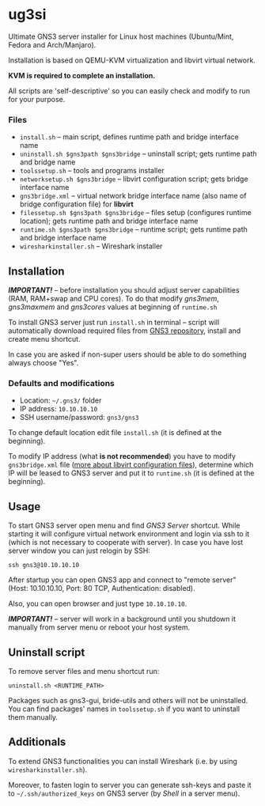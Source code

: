 # ug3si
Ultimate GNS3 server installer for Linux host machines (Ubuntu/Mint, Fedora and Arch/Manjaro).

Installation is based on QEMU-KVM virtualization and libvirt virtual network.

**KVM is required to complete an installation.**

All scripts are 'self-descriptive' so you can easily check and modify to run for your purpose.

### Files
* `install.sh` – main script, defines runtime path and bridge interface name
* `uninstall.sh $gns3path $gns3bridge` – uninstall script; gets runtime path and bridge name
* `toolssetup.sh` – tools and programs installer
* `networksetup.sh $gns3bridge` – libvirt configuration script; gets bridge interface name
* `gns3bridge.xml` – virtual network bridge interface name (also name of bridge configuration file) for **libvirt**
* `filessetup.sh $gns3path $gns3bridge` – files setup (configures runtime location); gets runtime path and bridge interface name
* `runtime.sh $gns3path $gns3bridge` – runtime script; gets runtime path and bridge interface name
* `wiresharkinstaller.sh` – Wireshark installer

## Installation

***IMPORTANT!*** – before installation you should adjust server capabilities (RAM, RAM+swap and CPU cores). To do that modify *gns3mem*, *gns3maxmem* and *gns3cores* values at beginning of `runtime.sh` 

To install GNS3 server just run `install.sh` in terminal – script will automatically download required files from [GNS3 repository](https://github.com/GNS3/gns3-gui/releases), install and create menu shortcut.

In case you are asked if non-super users should be able to do something always choose "Yes".

### Defaults and modifications
* Location: `~/.gns3/` folder
* IP address: `10.10.10.10`
* SSH username/password: `gns3/gns3`

To change default location edit file `install.sh` (it is defined at the beginning).

To modify IP address (what **is not recommended**) you have to modify `gns3bridge.xml` file ([more about libvirt configuration files](https://libvirt.org/formatdomain.html)), determine which IP will be leased to GNS3 server and put it to `runtime.sh` (it is defined at the beginning).

## Usage
To start GNS3 server open menu and find *GNS3 Server* shortcut. While starting it will configure virtual network environment and login via ssh to it (which is not necessary to cooperate with server).
In case you have lost server window you can just relogin by SSH:
```
ssh gns3@10.10.10.10
```

After startup you can open GNS3 app and connect to "remote server" (Host: 10.10.10.10, Port: 80 TCP, Authentication: disabled).

Also, you can open browser and just type `10.10.10.10`.

***IMPORTANT!*** – server will work in a background until you shutdown it manually from server menu or reboot your host system.

## Uninstall script
To remove server files and menu shortcut run:
```
uninstall.sh <RUNTIME_PATH>
```

Packages such as gns3-gui, bride-utils and others will not be uninstalled. You can find packages' names in `toolssetup.sh` if you want to uninstall them manually.

## Additionals
To extend GNS3 functionalities you can install Wireshark (i.e. by using `wiresharkinstaller.sh`).

Moreover, to fasten login to server you can generate ssh-keys and paste it to `~/.ssh/authorized_keys` on GNS3 server (by *Shell* in a server menu).
